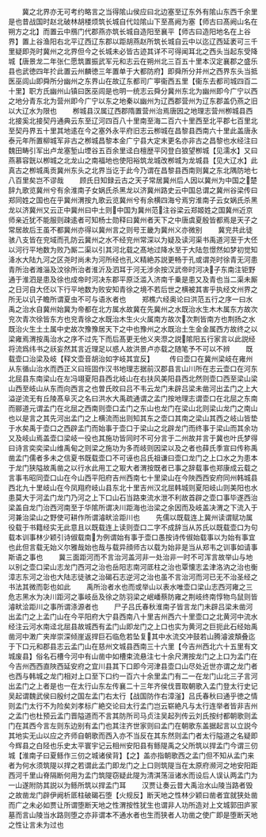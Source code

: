 <!-- { "loadSidebar": true } -->
　　冀之北界亦无可考约略言之当得隂山侯应曰北边塞至辽东外有隂山东西千余里是也昔战国时赵北破林胡楼烦筑长城自代竝隂山下至髙阙为塞【师古曰髙阙山名在朔方之北】而置云中鴈门代郡燕亦筑长城自造阳至襄平【师古曰造阳地名在上谷界】置上谷渔阳右北平辽西辽东郡以距胡燕赵所筑长城自云中以迄辽西延袤可三千里疑即尧时冀州之北界但今之长城未必皆古迹其详不可得闻耳北之西头当起东受降城【唐景龙二年张仁愿筑置振武军元和志云在朔州北三百五十里本汉定襄郡之盛乐县也武徳四年扵此置云州麟徳三年置单于大都防府】即舜所分并州之西界东头当抵医巫闾山即舜所分幽州之东界山在故辽东都司广寕衞西五里【衞东去都司城四百二十里】职方氏幽州山镇曰医巫闾是也明一统志云舜分冀州东北为幽州即今广宁以西之地分青东北为营州即今广宁以东之地秦以幽州为辽西郡营州为辽东郡盖仍燕之旧以大辽水为限也
　　栁城县汉属辽西郡隋置营州治焉唐因之地理志营州栁城县西北接奚北接契丹通典云东至辽河四百八十里南至海二百六十里西至北平郡七百里北至契丹界五十里其地逺在今之塞外永平府旧志云栁城在昌黎县西南六十里此盖唐永泰元年所置柳城军非古之栁城昌黎本金广宁县大定末更名亦非古之昌黎也水经注曰魏田畴引军出卢龙塞堑山堙谷五百余里迳白檀歴平冈登白狼望栁城【见濡水】又曰燕慕容皝以栁城之北龙山之南福地也使阳裕筑龙城改栁城为龙城县【见大辽水】此真古之栁城禹贡冀州东头之北界当讫于此今乃谓在昌黎县西南则冀之东北隅防地七八百里矣岂不谬哉
　　顾氏日知録云古之天子常居冀州后人因以冀州为中国之楚辞九歌览冀州兮有余淮南子女娲氏杀黑龙以济冀州路史云中国总谓之冀州谷梁传曰郑同姓之国也在乎冀州渭按九歌云览冀州兮有余横四海兮焉穷淮南子云女娲氏杀黑龙以济冀州又云正中冀州曰中土则中国为冀州范注谷梁云郑姬姓之国冀州近京师亲近犹不能服则疎逺者可知杨士勋释曰冀州者天下之中唐虞夏殷皆都焉是天子之常居故后王虽不都冀州亦得以冀州言之则号王畿为冀州义亦微别
　　冀兖共此徒骇八支皆在兖域而孔防云冀州之水不经兖州常深以为疑及读河渠书禹道河至于大伾以河行平地数为败乃厮二渠以引其河北载之髙地过降水至于大陆忽憬然如梦初觉知洚水大陆九河之区尧时尚未为河所经也孔义精絶苏説更畅于孔或谓尧时徐青无河患青所治者潍淄及汶徐所治者淮沂及泗耳于河无涉余按汉武帝时河决子东南注钜野通于淮泗是患及徐也成帝时河决东郡平原泛滥入济南千乗是患又及青也当二渠未厮之日河自大伾以下行平地数为败安知青徐之境不若后世之横被其害乎执经文州界之所无以讥子瞻所谓夏虫不可与语氷者也
　　郑樵六经奥论曰洪范五行之序一曰水禹之治水自冀州始冀为帝都在北方属水故冀在先冀州之水既治水生木木属东方故次兖次青次徐皆东方也兖青徐之水既治木生火火属南方故次次荆皆南方也荆扬之水既治火生土土属中史故次豫豫居天下之中也豫州之水既治土生金金属西方故终之以梁雍焉渭按禹治水之序不过先下而后髙更无他义夹漈之説隂阳五行家言以此説经将流爲纬书之祅妄然其言近理足以惑人故洪景卢亦载之随笔予不可以不辨
　　既载壶口治梁及岐【释文壶音胡治如字岐其宜反】
　　传曰壶口在冀州梁岐在雍州从东循山治水而西正义曰班固作汉书地理志据前汉郡县言山川所在志云壶口在河东北屈县东南梁山在左冯翊夏阳县西北岐山在右扶风美阳县西北然则壶口西至梁山梁山西至岐山从东而向西言之也曽氏旼曰吕不韦云龙门未辟吕梁未凿河出孟门之上大溢逆流无有丘陵髙阜灭之名曰洪水大禹疏通谓之孟门按地理志谓壶口在北屈之东南而郦道元谓孟门在北屈之西南则壶口孟门之东山也龙门在梁山北则梁山龙门之南山也以是言之其先河出孟门之上横流而出则知其东之壶口其南之梁山其西之岐山皆垫于水矣禹于壶口之西辟孟门而始事于壶口于梁山之北辟龙门而终事于梁山而其余功又及岐山焉盖壶口梁岐一役也其施功皆同时不可分言于二州故并言于冀也叶氏梦得曰诗言奕奕梁山维禹甸之则梁之施功为多而岐则因梁以及之者也薛氏季宣曰传称禹凿孟门儒者多未之信夏书既载壶口不可诬也吕氏祖谦曰壶口龙门之上口水之为患本于龙门狭隘故禹凿之以行水此用工之冣大者渭按既者已事之辞载事也郑康成云载之言事韦昭同壶口山在今山西平阳府吉州西南七十里梁山在今陜西西安府同州韩城县西北九十里岐山在今凤翔府岐山县东北十里吉州汉北屈韩城则夏阳岐山则美阳也水患莫大于河孟门龙门乃河之上下口山石当路束流水泄不利故首辟之壶口事毕遂西治梁盖自龙门治西河南至于华隂所谓决川距海也治梁之余因而及岐盖决渭之下流入于河兼治梁山之野使可耕作所谓濬畎浍距川也
　　先儒以既载连上冀州读谓赋功属役载于书籍经实无此意且以既载连上读则壶口二字不成辞当从苏氏以既载壶口为句载本训事林少颖引诗俶载南为例谓始有事于壶口愚按诗传俶始载事以为始有事宜也此但言载无始义尔雅哉始也哉与载异顔师古以载为始非是当从郑韦之训事如请事斯语之事也
　　冀三面距河而不言治河盖河非一处治非一时不可浑言故举山与地以别之壶口梁山志龙门西河之治也岳阳志南河厎柱之治也覃懐志孟津洛汭之治也衡漳志东河之治也大陆志徒骇之治碣石志逆河之治也虽不言治河而河已无不治圣经之书法其微而彰也如此
　　禹所治者水也而或举山以表水唯壶口梁山志西河雍之三危志黑水为决川距河之事岐岳及徐之防羽梁之岷嶓蔡防雍之荆岐终南惇物鸟鼠则皆濬畎浍距川之事所谓涤源者也
　　尸子吕氏春秋淮南子皆言龙门未辟吕梁未凿河出孟门之上孟门山在今平阳府大宁县西南八十里吉州西六十里壶口之北黄河中流水经注云河水南迳北屈县故城西有孟门山即龙门之上口也实为黄河之巨扼此石经始禹凿河中潄广夹岸崇深倾崖返捍巨石临危若坠复其中水流交冲鼓若山腾濬波頽叠迄于下口元和郡县志云孟门山在慈州文城县西南三十六里【今吉州西北六十五里有文城废县】俗名石槽今河中有山凿中如槽束流悬注七十余尺渭按龙门之上口为孟门在今吉州西西直陜西延安府之宜川县其下口即今河津县壶口山尽处近世亦谓之龙门者也西与韩城之龙门相对上口至下口约一百六十余里孟门有二一在龙门山北三子言河出孟门之上者是也一在太行山东左传襄二十三年齐侯伐晋取朝歌入孟门登太行史记吴起谓魏武侯曰殷纣之国左孟门右太行【战国防作右漳滏】吕氏春秋曰通乎徳之情则孟门太行不为险矣刘孝标广絶交论曰太行孟门岂云崭絶凡与太行连举者皆非吉州之孟门也杜预云孟门晋隘道而不言其防所司马贞注吴起列传云刘氏按纣都朝歌则孟门在其西今言左则东边别有孟门也其注齐世家则曰孟门在朝歌东盖据起言以立説今其地实无山以应之齐师自朝歌而西入亦不当反在其东然则孟门者太行隘道之名疑即今辉县之白陉也乐史太平寰宇记云相州安阳县有鲧隄禹之父所筑以捍孟门今谓三仞城【淮南子曰夏鲧作三仞之城诸侯背】【之】盖亦指朝歌西之孟门但不知从孟门来者为何水须筑隄以捍之若谓此孟门即龙门之上口则筑隄当在太原府濒河之地安阳距西河千里山脊隔断何用为孟门筑隄窃疑此隄为清淇荡洹诸水而设后人误认两孟门为一山遂附防其説以为鲧所筑以捍孟门耳
　　汉贾让奏云昔大禹治水山陵当路者毁之故凿龙门辟伊阙析厎柱破碣石堕【火规反】断天地之性林少颖曰凿者宜就狭处凿而广之未必如贾让所谓堕断天地之性渭按性犹生也谓非人功所造对上文城郭田庐冡墓而言山陵当水路则堕之亦非谓本不通水者也生而狭者人功凿之使广即是堕断天地之性让言未为过也
